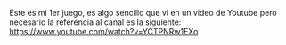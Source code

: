 Este es mi 1er juego, es algo sencillo que vi en un video de Youtube pero necesario
la referencia al canal es la siguiente: https://www.youtube.com/watch?v=YCTPNRw1EXo
